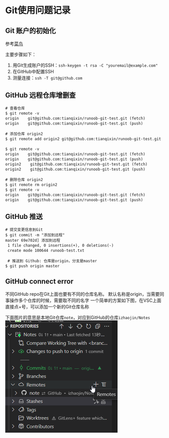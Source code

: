 # Git使用问题记录

## Git 账户的初始化

参考[菜鸟](https://www.runoob.com/git/git-remote-repo.html)

主要步骤如下：
1. 用Git生成账户的SSH：`ssh-keygen -t rsa -C "youremail@example.com"`
2. 在GitHub中配置SSH
3. 测量连接：`ssh -T git@github.com`

## GitHub 远程仓库增删查

```
# 查看仓库
$ git remote -v
origin    git@github.com:tianqixin/runoob-git-test.git (fetch)
origin    git@github.com:tianqixin/runoob-git-test.git (push)

# 添加仓库 origin2
$ git remote add origin2 git@github.com:tianqixin/runoob-git-test.git

$ git remote -v
origin    git@github.com:tianqixin/runoob-git-test.git (fetch)
origin    git@github.com:tianqixin/runoob-git-test.git (push)
origin2    git@github.com:tianqixin/runoob-git-test.git (fetch)
origin2    git@github.com:tianqixin/runoob-git-test.git (push)

# 删除仓库 origin2
$ git remote rm origin2
$ git remote -v
origin    git@github.com:tianqixin/runoob-git-test.git (fetch)
origin    git@github.com:tianqixin/runoob-git-test.git (push)
```

## GitHub 推送

```
# 提交变更信息到Git
$ git commit -m "添加到远程"
master 69e702d] 添加到远程
 1 file changed, 0 insertions(+), 0 deletions(-)
 create mode 100644 runoob-test.txt

 # 推送到 Github: 仓库是origin，分支是master
$ git push origin master   
```

## GitHub connect error
不同GitHub repo在Git上面也要有不同的仓库名称。
默认名称是origin，当需要同事操作多个仓库的时候，需要取不同的名字
一个简单的方案如下图，在VSC上面直接点+号，可以添加一个新的Git仓库名称

下面图片的意思是本地Git仓库`note`，对应到GitHub的仓库`izhaojin/Notes`
![](image/Git使用指南/1650738951778.png)